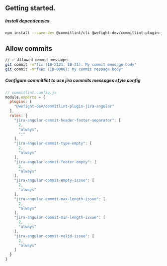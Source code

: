 ## Getting started.

##### Install dependencies

```bash
npm install --save-dev @commitlint/cli @wefight-dev/commitlint-plugin-jira-angular 
```

## Allow commits

```bash
// ✅ Allowed commit messages
git commit -m"fix (IB-2121, IB-21): My commit message body"
git commit -m"feat (IB-0000): My commit message body"
```

##### Configure commitlint to use jira commits messages style config

```js
// commitlint.config.js
module.exports = {
  plugins: [
    "@wefight-dev/commitlint-plugin-jira-angular"
  ],
  rules: {
    "jira-angular-commit-header-footer-separator": [
      2,
      "always",
      ":"
    ],
    "jira-angular-commit-type-empty": [
      2,
      "always"
    ],
    "jira-angular-commit-footer-empty": [
      2,
      "always"
    ],
    "jira-angular-commit-empty-issue": [
      2,
      "always"
    ],
    "jira-angular-commit-max-length-issue": [
      2,
      "always"
    ],
    "jira-angular-commit-min-length-issue": [
      2,
      "always"
    ],
    "jira-angular-commit-valid-issue": [
      2,
      "always"
    ]
  }
}
```
